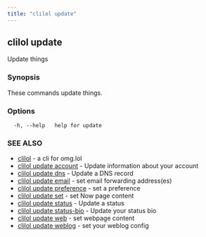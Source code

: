 ```yaml
---
title: "clilol update"
---
```

## clilol update

Update things

### Synopsis

These commands update things.

### Options

```
  -h, --help   help for update
```

### SEE ALSO

* [clilol](clilol.md)	 - a cli for omg.lol
* [clilol update account](clilol_update_account.md)	 - Update information about your account
* [clilol update dns](clilol_update_dns.md)	 - Update a DNS record
* [clilol update email](clilol_update_email.md)	 - set email forwarding address(es)
* [clilol update preference](clilol_update_preference.md)	 - set a preference
* [clilol update set](clilol_update_set.md)	 - set Now page content
* [clilol update status](clilol_update_status.md)	 - Update a status
* [clilol update status-bio](clilol_update_status-bio.md)	 - Update your status bio
* [clilol update web](clilol_update_web.md)	 - set webpage content
* [clilol update weblog](clilol_update_weblog.md)	 - set your weblog config

